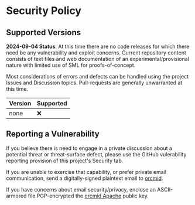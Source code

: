 # Security Policy

## Supported Versions

**2024-09-04 Status**: At this time there are no code releases for which there need be any vulnerability and exploit concerns.
Current repository content consists of text files and web documentation of an experimental/provisional nature with limited use of
SML for proofs-of-concept.

Most considerations of errors and defects can be handled using the project Issues and Discussion topics.  Pull-requests are 
generally unwarranted at this time.

| Version | Supported          |
| ------- | ------------------ |
| none    | :x:                |

## Reporting a Vulnerability

If you believe there is need to engage in a private discussion about a potential threat or threat-surface defect, please use the GitHub
vulerability reporting provision of this project's Security tab.

If you are unable to exercise that capability, or prefer private email communication, send a digitally-signed plaintext email to 
[orcmid](mailto:orcmid@msn.com).

If you have concerns about email security/privacy, enclose an ASCII-armored file PGP-encrypted the
[orcmid Apache](https://people.apache.org/keys/committer/orcmid.asc) public key.
